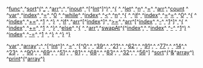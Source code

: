 ^[func](code: 'Token.Keyword.Declaration')^[ ](code: 'Token.Text')^[sort](code: 'Token.Name.Function')^[(](code: 'Token.Punctuation')^[\_](code: 'Token.Keyword.Constant')^[ ](code: 'Token.Text')^[arr](code: 'Token.Name')^[:](code: 'Token.Punctuation')^[ ](code: 'Token.Text')^[inout](code: 'Token.Keyword.Reserved')^[ ](code: 'Token.Text')^[\[](code: 'Token.Punctuation')^[Int](code: 'Token.Name.Builtin')^[\]](code: 'Token.Punctuation')^[)](code: 'Token.Punctuation')^[ ](code: 'Token.Text')^[{](code: 'Token.Punctuation')
^[  ](code: 'Token.Text')^[let](code: 'Token.Keyword.Declaration')^[ ](code: 'Token.Text')^[n](code: 'Token.Name.Variable')^[ ](code: 'Token.Text')^[=](code: 'Token.Punctuation')^[ ](code: 'Token.Text')^[arr](code: 'Token.Name')^[.](code: 'Token.Punctuation')^[count](code: 'Token.Name.Builtin.Pseudo')
^[  ](code: 'Token.Text')^[var](code: 'Token.Keyword.Declaration')^[ ](code: 'Token.Text')^[index](code: 'Token.Name.Variable')^[ ](code: 'Token.Text')^[=](code: 'Token.Punctuation')^[ ](code: 'Token.Text')^[0](code: 'Token.Literal.Number.Integer')
^[  ](code: 'Token.Text')^[while](code: 'Token.Keyword')^[ ](code: 'Token.Text')^[index](code: 'Token.Name')^[ ](code: 'Token.Text')^[<](code: 'Token.Operator')^[ ](code: 'Token.Text')^[n](code: 'Token.Name')^[ ](code: 'Token.Text')^[{](code: 'Token.Punctuation')
^[    ](code: 'Token.Text')^[if](code: 'Token.Keyword')^[ ](code: 'Token.Text')^[index](code: 'Token.Name')^[ ](code: 'Token.Text')^[=](code: 'Token.Punctuation')^[=](code: 'Token.Punctuation')^[ ](code: 'Token.Text')^[0](code: 'Token.Literal.Number.Integer')^[ ](code: 'Token.Text')^[{](code: 'Token.Punctuation')
^[      ](code: 'Token.Text')^[index](code: 'Token.Name')^[ ](code: 'Token.Text')^[+=](code: 'Token.Operator')^[ ](code: 'Token.Text')^[1](code: 'Token.Literal.Number.Integer')
^[    ](code: 'Token.Text')^[}](code: 'Token.Punctuation')
^[    ](code: 'Token.Text')^[if](code: 'Token.Keyword')^[ ](code: 'Token.Text')^[arr](code: 'Token.Name')^[\[](code: 'Token.Punctuation')^[index](code: 'Token.Name')^[\]](code: 'Token.Punctuation')^[ ](code: 'Token.Text')^[>=](code: 'Token.Operator')^[ ](code: 'Token.Text')^[arr](code: 'Token.Name')^[\[](code: 'Token.Punctuation')^[index](code: 'Token.Name')^[ ](code: 'Token.Text')^[\-](code: 'Token.Operator')^[ ](code: 'Token.Text')^[1](code: 'Token.Literal.Number.Integer')^[\]](code: 'Token.Punctuation')^[ ](code: 'Token.Text')^[{](code: 'Token.Punctuation')
^[      ](code: 'Token.Text')^[index](code: 'Token.Name')^[ ](code: 'Token.Text')^[+=](code: 'Token.Operator')^[ ](code: 'Token.Text')^[1](code: 'Token.Literal.Number.Integer')
^[    ](code: 'Token.Text')^[}](code: 'Token.Punctuation')^[ ](code: 'Token.Text')^[else](code: 'Token.Keyword')^[ ](code: 'Token.Text')^[{](code: 'Token.Punctuation')
^[      ](code: 'Token.Text')^[arr](code: 'Token.Name')^[.](code: 'Token.Punctuation')^[swapAt](code: 'Token.Name')^[(](code: 'Token.Punctuation')^[index](code: 'Token.Name')^[,](code: 'Token.Punctuation')^[ ](code: 'Token.Text')^[index](code: 'Token.Name')^[ ](code: 'Token.Text')^[\-](code: 'Token.Operator')^[ ](code: 'Token.Text')^[1](code: 'Token.Literal.Number.Integer')^[)](code: 'Token.Punctuation')
^[      ](code: 'Token.Text')^[index](code: 'Token.Name')^[ ](code: 'Token.Text')^[\-=](code: 'Token.Operator')^[ ](code: 'Token.Text')^[1](code: 'Token.Literal.Number.Integer')
^[    ](code: 'Token.Text')^[}](code: 'Token.Punctuation')
^[  ](code: 'Token.Text')^[}](code: 'Token.Punctuation')
^[}](code: 'Token.Punctuation')

^[var](code: 'Token.Keyword.Declaration')^[ ](code: 'Token.Text')^[array](code: 'Token.Name.Variable')^[:](code: 'Token.Punctuation')^[ ](code: 'Token.Text')^[\[](code: 'Token.Punctuation')^[Int](code: 'Token.Name.Builtin')^[\]](code: 'Token.Punctuation')^[ ](code: 'Token.Text')^[=](code: 'Token.Punctuation')^[ ](code: 'Token.Text')^[\[](code: 'Token.Punctuation')^[0](code: 'Token.Literal.Number.Integer')^[,](code: 'Token.Punctuation')^[ ](code: 'Token.Text')^[39](code: 'Token.Literal.Number.Integer')^[,](code: 'Token.Punctuation')^[ ](code: 'Token.Text')^[21](code: 'Token.Literal.Number.Integer')^[,](code: 'Token.Punctuation')^[ ](code: 'Token.Text')^[62](code: 'Token.Literal.Number.Integer')^[,](code: 'Token.Punctuation')^[ ](code: 'Token.Text')^[91](code: 'Token.Literal.Number.Integer')^[,](code: 'Token.Punctuation')^[ ](code: 'Token.Text')^[77](code: 'Token.Literal.Number.Integer')^[,](code: 'Token.Punctuation')^[ ](code: 'Token.Text')^[14](code: 'Token.Literal.Number.Integer')^[,](code: 'Token.Punctuation')^[ ](code: 'Token.Text')^[23](code: 'Token.Literal.Number.Integer')^[,](code: 'Token.Punctuation')
^[  ](code: 'Token.Text')^[90](code: 'Token.Literal.Number.Integer')^[,](code: 'Token.Punctuation')^[ ](code: 'Token.Text')^[69](code: 'Token.Literal.Number.Integer')^[,](code: 'Token.Punctuation')^[ ](code: 'Token.Text')^[51](code: 'Token.Literal.Number.Integer')^[,](code: 'Token.Punctuation')^[ ](code: 'Token.Text')^[81](code: 'Token.Literal.Number.Integer')^[,](code: 'Token.Punctuation')^[ ](code: 'Token.Text')^[68](code: 'Token.Literal.Number.Integer')^[,](code: 'Token.Punctuation')^[ ](code: 'Token.Text')^[83](code: 'Token.Literal.Number.Integer')^[,](code: 'Token.Punctuation')^[ ](code: 'Token.Text')^[32](code: 'Token.Literal.Number.Integer')^[,](code: 'Token.Punctuation')^[ ](code: 'Token.Text')^[56](code: 'Token.Literal.Number.Integer')^[\]](code: 'Token.Punctuation')
^[sort](code: 'Token.Name.Builtin.Pseudo')^[(](code: 'Token.Punctuation')^[&](code: 'Token.Punctuation')^[array](code: 'Token.Name')^[)](code: 'Token.Punctuation')
^[print](code: 'Token.Name.Builtin.Pseudo')^[(](code: 'Token.Punctuation')^[array](code: 'Token.Name')^[)](code: 'Token.Punctuation')
